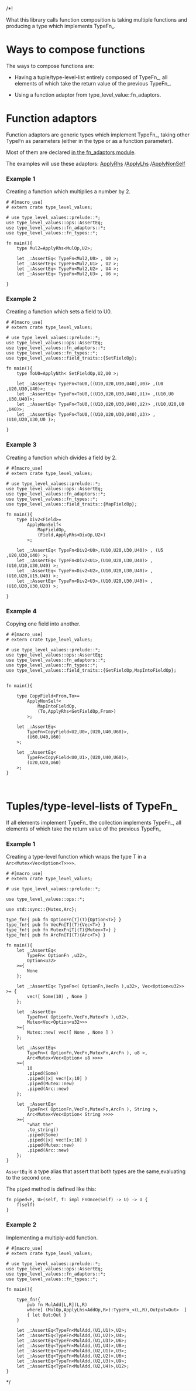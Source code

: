 /*!


What this library calls function composition is taking 
multiple functions and producing a type which implements TypeFn_.

# Ways to compose functions

The ways to compose functions are:

- Having a tuple/type-level-list entirely composed of TypeFn_,
    all elements of which take the return value of the previous TypeFn_.

- Using a function adaptor from type_level_value::fn_adaptors.

# Function adaptors

Function adaptors are generic types which implement TypeFn_,
taking other TypeFn as parameters (either in the type or as a function parameter).

Most of them are declared [in the fn_adaptors module](../../fn_adaptors/index.html).

The examples will use these adaptors:
 [ApplyRhs](../../fn_adaptors/struct.ApplyRhs.html)
/[ApplyLhs](../../fn_adaptors/struct.ApplyLhs.html)
/[ApplyNonSelf](../../fn_adaptors/type.ApplyNonSelf.html)

### Example 1

Creating a function which multiplies a number by 2.

```
# #[macro_use]
# extern crate type_level_values;

# use type_level_values::prelude::*;
use type_level_values::ops::AssertEq;
use type_level_values::fn_adaptors::*;
use type_level_values::fn_types::*;

fn main(){
    type Mul2=ApplyRhs<MulOp,U2>;

    let _:AssertEq< TypeFn<Mul2,U0> , U0 >;
    let _:AssertEq< TypeFn<Mul2,U1> , U2 >;
    let _:AssertEq< TypeFn<Mul2,U2> , U4 >;
    let _:AssertEq< TypeFn<Mul2,U3> , U6 >;

}

```


### Example 2

Creating a function which sets a field to U0.

```
# #[macro_use]
# extern crate type_level_values;

# use type_level_values::prelude::*;
use type_level_values::ops::AssertEq;
use type_level_values::fn_adaptors::*;
use type_level_values::fn_types::*;
use type_level_values::field_traits::{SetFieldOp};

fn main(){
    type ToU0=ApplyNth< SetFieldOp,U2,U0 >;

    let _:AssertEq< TypeFn<ToU0,((U10,U20,U30,U40),U0)> ,(U0 ,U20,U30,U40)>;
    let _:AssertEq< TypeFn<ToU0,((U10,U20,U30,U40),U1)> ,(U10,U0 ,U30,U40)>;
    let _:AssertEq< TypeFn<ToU0,((U10,U20,U30,U40),U2)> ,(U10,U20,U0 ,U40)>;
    let _:AssertEq< TypeFn<ToU0,((U10,U20,U30,U40),U3)> ,(U10,U20,U30,U0 )>;

}

```


### Example 3

Creating a function which divides a field by 2.

```
# #[macro_use]
# extern crate type_level_values;

# use type_level_values::prelude::*;
use type_level_values::ops::AssertEq;
use type_level_values::fn_adaptors::*;
use type_level_values::fn_types::*;
use type_level_values::field_traits::{MapFieldOp};

fn main(){
    type Div2<Field>=
        ApplyNonSelf<
            MapFieldOp,
            (Field,ApplyRhs<DivOp,U2>)
        >;

    let _:AssertEq< TypeFn<Div2<U0>,(U10,U20,U30,U40)> , (U5 ,U20,U30,U40) >;
    let _:AssertEq< TypeFn<Div2<U1>,(U10,U20,U30,U40)> , (U10,U10,U30,U40) >;
    let _:AssertEq< TypeFn<Div2<U2>,(U10,U20,U30,U40)> , (U10,U20,U15,U40) >;
    let _:AssertEq< TypeFn<Div2<U3>,(U10,U20,U30,U40)> , (U10,U20,U30,U20) >;

}

```



### Example 4

Copying one field into another.

```
# #[macro_use]
# extern crate type_level_values;

# use type_level_values::prelude::*;
use type_level_values::ops::AssertEq;
use type_level_values::fn_adaptors::*;
use type_level_values::fn_types::*;
use type_level_values::field_traits::{GetFieldOp,MapIntoFieldOp};


fn main(){

    type CopyField<From,To>=
        ApplyNonSelf<
            MapIntoFieldOp,
            (To,ApplyRhs<GetFieldOp,From>)
        >;

    let _:AssertEq<
        TypeFn<CopyField<U2,U0>,(U20,U40,U60)>,
        (U60,U40,U60)
    >;

    let _:AssertEq<
        TypeFn<CopyField<U0,U1>,(U20,U40,U60)>,
        (U20,U20,U60)
    >;
}



```


# Tuples/type-level-lists of TypeFn_

If all elements implement TypeFn_ the collection implements TypeFn_,
all elements of which take the return value of the previous TypeFn_


### Example 1

Creating a type-level function which wraps the type T in a `Arc<Mutex<Vec<Option<T>>>>`.

```
# #[macro_use]
# extern crate type_level_values;

# use type_level_values::prelude::*;

use type_level_values::ops::*;

use std::sync::{Mutex,Arc};

type_fn!{ pub fn OptionFn[T](T){Option<T>} }
type_fn!{ pub fn VecFn[T](T){Vec<T>} }
type_fn!{ pub fn MutexFn[T](T){Mutex<T>} }
type_fn!{ pub fn ArcFn[T](T){Arc<T>} }

fn main(){
    let _:AssertEq< 
        TypeFn< OptionFn ,u32>, 
        Option<u32> 
    >={
        None
    };
    
    let _:AssertEq< TypeFn<( OptionFn,VecFn ),u32>, Vec<Option<u32>> >= {
        vec![ Some(10) , None ]
    };
    
    let _:AssertEq< 
        TypeFn<( OptionFn,VecFn,MutexFn ),u32>, 
        Mutex<Vec<Option<u32>>> 
    >={
        Mutex::new( vec![ None , None ] )
    };
    
    let _:AssertEq< 
        TypeFn<( OptionFn,VecFn,MutexFn,ArcFn ), u8 >,
        Arc<Mutex<Vec<Option< u8 >>>>
    >={
        10
        .piped(Some)
        .piped(|x| vec![x;10] )
        .piped(Mutex::new)
        .piped(Arc::new)
    };
    
    let _:AssertEq< 
        TypeFn<( OptionFn,VecFn,MutexFn,ArcFn ), String >,
        Arc<Mutex<Vec<Option< String >>>>
    >={
        "what the"
        .to_string()
        .piped(Some)
        .piped(|x| vec![x;10] )
        .piped(Mutex::new)
        .piped(Arc::new)
    };
}

```

`AssertEq` is a type alias that assert that both types are the same,evaluating to the second one.

The `piped` method is defined like this:

```ignore
fn piped<F, U>(self, f: impl FnOnce(Self) -> U) -> U {
    f(self)
}
```



### Example 2

Implementing a multiply-add function.

```
# #[macro_use]
# extern crate type_level_values;

# use type_level_values::prelude::*;
use type_level_values::ops::AssertEq;
use type_level_values::fn_adaptors::*;
use type_level_values::fn_types::*;

fn main(){

    type_fn!{
        pub fn MulAdd[L,R](L,R)
        where[ (MulOp,ApplyLhs<AddOp,R>):TypeFn_<(L,R),Output=Out>  ]
        { let Out;Out }
    }

    let _:AssertEq<TypeFn<MulAdd,(U1,U1)>,U2>;
    let _:AssertEq<TypeFn<MulAdd,(U1,U2)>,U4>;
    let _:AssertEq<TypeFn<MulAdd,(U1,U3)>,U6>;
    let _:AssertEq<TypeFn<MulAdd,(U1,U4)>,U8>;
    let _:AssertEq<TypeFn<MulAdd,(U2,U1)>,U3>;
    let _:AssertEq<TypeFn<MulAdd,(U2,U2)>,U6>;
    let _:AssertEq<TypeFn<MulAdd,(U2,U3)>,U9>;
    let _:AssertEq<TypeFn<MulAdd,(U2,U4)>,U12>;
}

```



*/